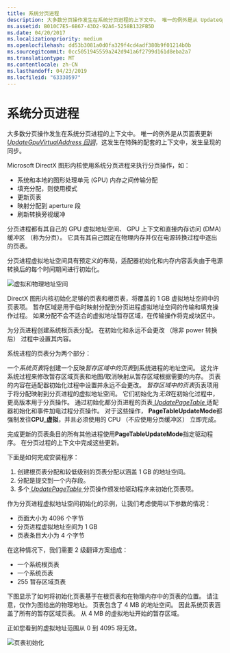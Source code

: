 ```yaml
---
title: 系统分页进程
description: 大多数分页操作发生在系统分页进程的上下文中。 唯一的例外是从 UpdateGpuVirtualAddress 回调，它在特殊随附上下文中出现且出现同步呈现的页表更新。
ms.assetid: B010C7E5-6B67-43D2-92A6-5258B132FB5D
ms.date: 04/20/2017
ms.localizationpriority: medium
ms.openlocfilehash: dd53b3081a0d0fa329f4cd4adf380b9f01214b0b
ms.sourcegitcommit: 0cc5051945559a242d941a6f2799d161d8eba2a7
ms.translationtype: MT
ms.contentlocale: zh-CN
ms.lasthandoff: 04/23/2019
ms.locfileid: "63330597"
---
```

# <a name="system-paging-process"></a>系统分页进程


大多数分页操作发生在系统分页进程的上下文中。 唯一的例外是从页面表更新[ *UpdateGpuVirtualAddress 回调*](https://msdn.microsoft.com/library/windows/hardware/dn906365)，这发生在特殊的配套的上下文中，发生呈现的同步。

Microsoft DirectX 图形内核使用系统分页进程来执行分页操作，如：

-   系统和本地的图形处理单元 (GPU) 内存之间传输分配
-   填充分配，则使用模式
-   更新页表
-   映射分配到 aperture 段
-   刷新转换旁视缓冲

分页进程都有其自己的 GPU 虚拟地址空间、 GPU 上下文和直接内存访问 (DMA) 缓冲区 （称为分页）。 它具有其自己固定在物理内存并仅在电源转换过程中逐出的页表。

分页进程虚拟地址空间具有预定义的布局，适配器初始化和内存内容丢失由于电源转换后的每个时间期间进行初始化。

![虚拟和物理地址空间](images/system-paging-process.1.png)

DirectX 图形内核初始化足够的页表和根页表，将覆盖的 1 GB 虚拟地址空间中的页表项。 暂存区域是用于临时映射分配到分页进程虚拟地址空间的传输和填充操作过程。 如果分配不会不适合的虚拟地址暂存区域，在传输操作将完成块区中。

为分页进程创建系统根页表分配。 在初始化和永远不会更改 （除非 power 转换后） 过程中设置其内容。

系统进程的页表分为两个部分：

一个*系统页表*将创建一个反映*暂存区域中的页表*到系统进程的地址空间。 这允许系统过程来修改暂存区域页表和地图/取消映射从暂存区域根据需要的内存。 页表的内容在适配器初始化过程中设置并永远不会更改。
*暂存区域中的页表*页表项用于将分配映射到分页进程的虚拟地址空间。 它们初始化为*无效*在初始化过程中，更高版本用于分页操作。
通过初始化都分页进程的页表[ *UpdatePageTable* ](https://msdn.microsoft.com/library/windows/hardware/ff560815)适配器初始化和事件加电过程分页操作。 对于这些操作， **PageTableUpdateMode**都强制发往**CPU\_虚拟**，并且必须使用的 CPU （不应使用分页缓冲区） 立即完成。

完成更新的页表条目的所有其他进程使用**PageTableUpdateMode**指定驱动程序。 在分页过程的上下文中完成这些更新。

下面是如何完成安装程序：

1.  创建根页表分配和较低级别的页表分配以涵盖 1 GB 的地址空间。
2.  分配是提交到一个内存段。
3.  多个[ *UpdatePageTable* ](https://msdn.microsoft.com/library/windows/hardware/ff560815)分页操作颁发给驱动程序来初始化页表项。

作为分页进程虚拟地址空间初始化的示例，让我们考虑使用以下参数的情况：

-   页面大小为 4096 个字节
-   分页进程虚拟地址空间为 1 GB
-   页表条目大小为 4 个字节

在这种情况下，我们需要 2 级翻译方案组成：

-   一个系统根页表
-   一个系统页表
-   255 暂存区域页表

下图显示了如何将初始化页表基于在根页表和在物理内存中的页表的位置。 请注意，仅作为图给出的物理地址。
页表包含了 4 MB 的地址空间。 因此系统页表涵盖了所有的暂存区域页表。 从 4 MB 的虚拟地址开始的暂存区域。

正如您看到的虚拟地址范围从 0 到 4095 将无效。

![页表初始化](images/system-paging-process.2.png)

 

 





